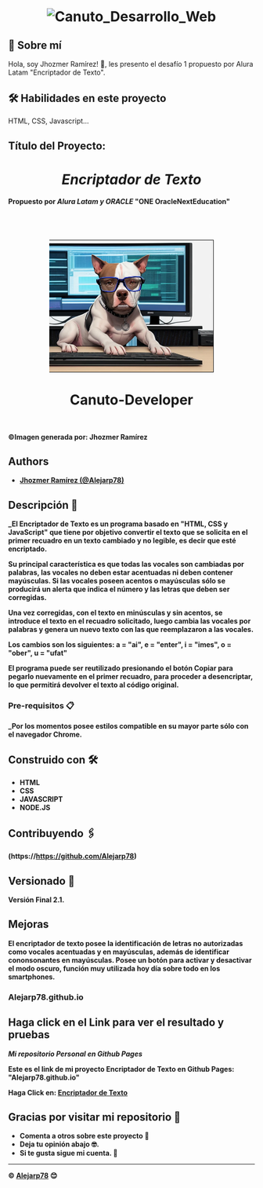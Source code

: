 <h1 align="center"><img src="https://camo.githubusercontent.com/62da68eb62b1e5f175f7d1f0191dd89a653d7908feb22d37d4a0ab07365d6791/68747470733a2f2f6d656469612e67697068792e636f6d2f6d656469612f4d3967624264396e6244724f5475314d71782f67697068792e676966" alt="Canuto_Desarrollo_Web" width="220px" height="220px" align="center" border="blue" border-width="2px">

## 🚀 Sobre mí

Hola, soy Jhozmer Ramírez! 👋, les presento el desafío 1 propuesto por Alura Latam "Encriptador de Texto".


## 🛠 Habilidades en este proyecto

 HTML, CSS, Javascript...

## Título del Proyecto:
<h1 align="center" color="#7778c2"><em><b>Encriptador de Texto<b/></em></h1>
<p align="left" color="#7778c2"> Propuesto por <em><b>Alura Latam y ORACLE</b></em> "ONE OracleNextEducation"</p> 
<br>
<h1 align="center"><img src="https://github.com/Alejarp78/Alejarp78/blob/main/Imagenes/Imagen%20Perro%20Pitbull%20con%20las%20patas%20sobre%20el%20teclado%20programando_Canuto-Developer.PNG" alt="Canuto_Desarrollo_Web" max-width="290px" height="270px" align="center" border="blue" border-width="3px"></h1>
<h1 align="center">Canuto-Developer</h1>&nbsp  <p> ©Imagen generada por: Jhozmer Ramírez</p>


## Authors

- [Jhozmer Ramírez (@Alejarp78)](https://github.com/Alejarp78) 

## Descripción 🚀

<span>_El Encriptador de Texto es un programa basado en "HTML,  CSS y JavaScript" que tiene por objetivo
convertir el texto que se solicita en el primer recuadro en un texto cambiado y no legible, es decir que
esté encriptado. 

 Su principal característica es que todas las vocales son cambiadas por palabras, las vocales no deben estar
acentuadas ni deben contener mayúsculas. Si las vocales poseen acentos o mayúsculas sólo se producirá un 
alerta que indica el número y las letras que deben ser corregidas.
 
 Una vez corregidas, con el texto en minúsculas y sin acentos, se introduce el texto en el recuadro solicitado, 
luego cambia las vocales por palabras y genera un nuevo texto con las que reemplazaron a las vocales.
  
Los cambios son los siguientes:
    a = "ai",
    e = "enter",
    i = "imes",
    o = "ober",
    u = "ufat"
    
 El programa puede ser reutilizado presionando el botón Copiar para pegarlo nuevamente en el primer recuadro, 
para proceder a desencriptar, lo que permitirá devolver el texto al código original. 

</span>

### Pre-requisitos 📋

_Por los momentos posee estilos compatible en su mayor parte sólo con el navegador Chrome.

## Construido con 🛠️

* HTML
* CSS
* JAVASCRIPT
* NODE.JS

## Contribuyendo 🖇️

(https://https://github.com/Alejarp78)


## Versionado 📌

Versión Final 2.1.

## Mejoras

El encriptador de texto posee la identificación de letras no autorizadas como vocales acentuadas y en mayúsculas, además de identificar cononsonantes en mayúsculas. Posee un botón para activar y desactivar el modo oscuro, función muy utilizada hoy día sobre todo en los smartphones.

### Alejarp78.github.io
## Haga click en el Link para ver el resultado y pruebas

<em>Mi repositorio Personal en Github Pages</em>
<p>Este es el link de mi proyecto Encriptador de Texto en Github Pages: "Alejarp78.github.io"</p>
<span>Haga Click en: <a href="https://alejarp78.github.io/"><u>Encriptador de Texto</u></a></span>

## Gracias por visitar mi repositorio 🎁

* Comenta a otros sobre este proyecto 📢
* Deja tu opinión abajo 🤓.
* Si te gusta sigue mi cuenta. 📌

  
---
<span> © [Alejarp78](https://https://github.com/Alejarp78) 😊 </span>
 
